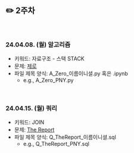 ## ✏️ 2주차

</br>

### 24.04.08. (월) 알고리즘
- 키워드: 자료구조 - 스택 STACK
- 문제: [제로](https://www.acmicpc.net/problem/10773)
- 파일 제목 양식: A_Zero_이름이니셜.py 혹은 .ipynb
  - e.g., A_Zero_PNY.py

</br>

### 24.04.15. (월) 쿼리
- 키워드: JOIN
- 문제: [The Report](https://www.hackerrank.com/challenges/the-report/problem?isFullScreen=true)
- 파일 제목 양식: Q_TheReport_이름이니셜.sql
  - e.g., Q_TheReport_PNY.sql
 




